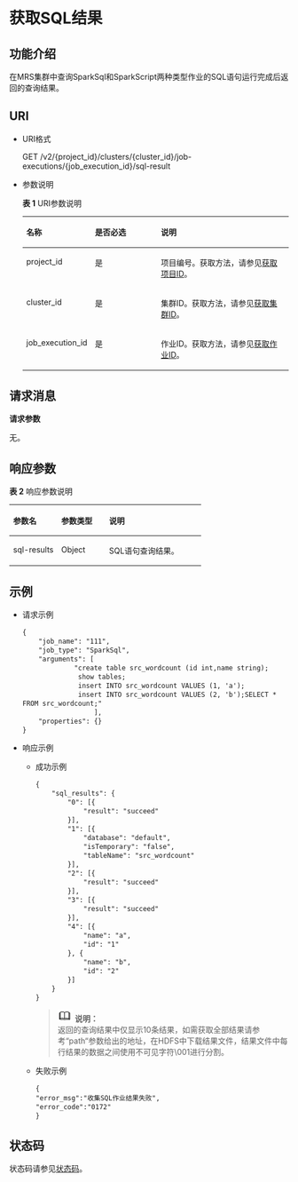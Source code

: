 # 获取SQL结果<a name="ZH-CN_TOPIC_0183401342"></a>

## 功能介绍<a name="section4408504619327"></a>

在MRS集群中查询SparkSql和SparkScript两种类型作业的SQL语句运行完成后返回的查询结果。

## URI<a name="section10186656193217"></a>

-   URI格式

    GET /v2/\{project\_id\}/clusters/\{cluster\_id\}/job-executions/\{job\_execution\_id\}/sql-result

-   参数说明

    **表 1**  URI参数说明

    <a name="table49499141194754"></a>
    <table><thead align="left"><tr id="zh-cn_topic_0176790808_row33700024194754"><th class="cellrowborder" valign="top" width="25%" id="mcps1.2.4.1.1"><p id="zh-cn_topic_0176790808_p16571835194812"><a name="zh-cn_topic_0176790808_p16571835194812"></a><a name="zh-cn_topic_0176790808_p16571835194812"></a>名称</p>
    </th>
    <th class="cellrowborder" valign="top" width="25%" id="mcps1.2.4.1.2"><p id="zh-cn_topic_0176790808_p141410194812"><a name="zh-cn_topic_0176790808_p141410194812"></a><a name="zh-cn_topic_0176790808_p141410194812"></a>是否必选</p>
    </th>
    <th class="cellrowborder" valign="top" width="50%" id="mcps1.2.4.1.3"><p id="zh-cn_topic_0176790808_p11454278194812"><a name="zh-cn_topic_0176790808_p11454278194812"></a><a name="zh-cn_topic_0176790808_p11454278194812"></a>说明</p>
    </th>
    </tr>
    </thead>
    <tbody><tr id="zh-cn_topic_0176790808_row39786771142917"><td class="cellrowborder" valign="top" width="25%" headers="mcps1.2.4.1.1 "><p id="zh-cn_topic_0176790808_p1503055142917"><a name="zh-cn_topic_0176790808_p1503055142917"></a><a name="zh-cn_topic_0176790808_p1503055142917"></a>project_id</p>
    </td>
    <td class="cellrowborder" valign="top" width="25%" headers="mcps1.2.4.1.2 "><p id="zh-cn_topic_0176790808_p54638598142917"><a name="zh-cn_topic_0176790808_p54638598142917"></a><a name="zh-cn_topic_0176790808_p54638598142917"></a>是</p>
    </td>
    <td class="cellrowborder" valign="top" width="50%" headers="mcps1.2.4.1.3 "><p id="zh-cn_topic_0176790808_p63650338142917"><a name="zh-cn_topic_0176790808_p63650338142917"></a><a name="zh-cn_topic_0176790808_p63650338142917"></a>项目编号。获取方法，请参见<a href="获取项目ID.md">获取项目ID</a>。</p>
    </td>
    </tr>
    <tr id="zh-cn_topic_0176790808_row3457216201210"><td class="cellrowborder" valign="top" width="25%" headers="mcps1.2.4.1.1 "><p id="zh-cn_topic_0176790808_p194589160122"><a name="zh-cn_topic_0176790808_p194589160122"></a><a name="zh-cn_topic_0176790808_p194589160122"></a>cluster_id</p>
    </td>
    <td class="cellrowborder" valign="top" width="25%" headers="mcps1.2.4.1.2 "><p id="zh-cn_topic_0176790808_p045813165125"><a name="zh-cn_topic_0176790808_p045813165125"></a><a name="zh-cn_topic_0176790808_p045813165125"></a>是</p>
    </td>
    <td class="cellrowborder" valign="top" width="50%" headers="mcps1.2.4.1.3 "><p id="zh-cn_topic_0176790808_p1845891641218"><a name="zh-cn_topic_0176790808_p1845891641218"></a><a name="zh-cn_topic_0176790808_p1845891641218"></a>集群ID。获取方法，请参见<a href="获取MRS集群信息.md#section177891315153619">获取集群ID</a>。</p>
    </td>
    </tr>
    <tr id="zh-cn_topic_0176790808_row121835121146"><td class="cellrowborder" valign="top" width="25%" headers="mcps1.2.4.1.1 "><p id="zh-cn_topic_0176790808_p218419125412"><a name="zh-cn_topic_0176790808_p218419125412"></a><a name="zh-cn_topic_0176790808_p218419125412"></a>job_execution_id</p>
    </td>
    <td class="cellrowborder" valign="top" width="25%" headers="mcps1.2.4.1.2 "><p id="zh-cn_topic_0176790808_p16184161212420"><a name="zh-cn_topic_0176790808_p16184161212420"></a><a name="zh-cn_topic_0176790808_p16184161212420"></a>是</p>
    </td>
    <td class="cellrowborder" valign="top" width="50%" headers="mcps1.2.4.1.3 "><p id="zh-cn_topic_0176790808_p121844121440"><a name="zh-cn_topic_0176790808_p121844121440"></a><a name="zh-cn_topic_0176790808_p121844121440"></a>作业ID。获取方法，请参见<a href="获取MRS集群信息.md#section247234143612">获取作业ID</a>。</p>
    </td>
    </tr>
    </tbody>
    </table>


## 请求消息<a name="section673761354213"></a>

**请求参数**

无。

## 响应参数<a name="section775516131425"></a>

**表 2**  响应参数说明

<a name="table12040613193927"></a>
<table><thead align="left"><tr id="zh-cn_topic_0177065250_row8843854193927"><th class="cellrowborder" valign="top" width="25.06%" id="mcps1.2.4.1.1"><p id="zh-cn_topic_0177065250_p45263556193927"><a name="zh-cn_topic_0177065250_p45263556193927"></a><a name="zh-cn_topic_0177065250_p45263556193927"></a>参数名</p>
</th>
<th class="cellrowborder" valign="top" width="24.94%" id="mcps1.2.4.1.2"><p id="zh-cn_topic_0177065250_p1907984993927"><a name="zh-cn_topic_0177065250_p1907984993927"></a><a name="zh-cn_topic_0177065250_p1907984993927"></a>参数类型</p>
</th>
<th class="cellrowborder" valign="top" width="50%" id="mcps1.2.4.1.3"><p id="zh-cn_topic_0177065250_p17473879193927"><a name="zh-cn_topic_0177065250_p17473879193927"></a><a name="zh-cn_topic_0177065250_p17473879193927"></a>说明</p>
</th>
</tr>
</thead>
<tbody><tr id="zh-cn_topic_0177065250_row8387056194027"><td class="cellrowborder" valign="top" width="25.06%" headers="mcps1.2.4.1.1 "><p id="p199501699424"><a name="p199501699424"></a><a name="p199501699424"></a>sql-results</p>
</td>
<td class="cellrowborder" valign="top" width="24.94%" headers="mcps1.2.4.1.2 "><p id="p1949129154215"><a name="p1949129154215"></a><a name="p1949129154215"></a>Object</p>
</td>
<td class="cellrowborder" valign="top" width="50%" headers="mcps1.2.4.1.3 "><p id="p99471893420"><a name="p99471893420"></a><a name="p99471893420"></a>SQL语句查询结果。</p>
</td>
</tr>
</tbody>
</table>

## 示例<a name="section1210015461189"></a>

-   请求示例

    ```
    {
    	"job_name": "111",
    	"job_type": "SparkSql",
    	"arguments": [
                 "create table src_wordcount (id int,name string);
                  show tables;
                  insert INTO src_wordcount VALUES (1, 'a');
                  insert INTO src_wordcount VALUES (2, 'b');SELECT * FROM src_wordcount;"
                      ],
    	"properties": {}
    }
    ```

-   响应示例
    -   成功示例

        ```
        {
        	"sql_results": {
        		"0": [{
        			"result": "succeed"
        		}],
        		"1": [{
        			"database": "default",
        			"isTemporary": "false",
        			"tableName": "src_wordcount"
        		}],
        		"2": [{
        			"result": "succeed"
        		}],
        		"3": [{
        			"result": "succeed"
        		}],
        		"4": [{
        			"name": "a",
        			"id": "1"
        		}, {
        			"name": "b",
        			"id": "2"
        		}]
        	}
        }
        ```

        >![](public_sys-resources/icon-note.gif) **说明：**   
        >返回的查询结果中仅显示10条结果，如需获取全部结果请参考“path“参数给出的地址，在HDFS中下载结果文件，结果文件中每行结果的数据之间使用不可见字符\\001进行分割。  

    -   失败示例

        ```
        {
        "error_msg":"收集SQL作业结果失败",
        "error_code":"0172"
        }
        ```



## 状态码<a name="section4391766619434"></a>

状态码请参见[状态码](状态码.md)。

